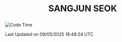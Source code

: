 <h1>
 <p align="center">
   SANGJUN SEOK
 </p>
</h1>

<!--START_SECTION:waka-->
![Code Time](http://img.shields.io/badge/Code%20Time-4%2C289%20hrs%2026%20mins-blue)


 Last Updated on 09/05/2025 18:48:24 UTC
<!--END_SECTION:waka-->
